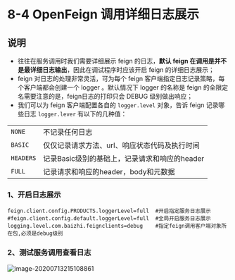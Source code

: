 # 8-4 OpenFeign 调用详细日志展示

## 说明

+ 往往在服务调用时我们需要详细展示 feign 的日志，**默认 feign 在调用是并不是最详细日志输出**，因此在调试程序时应该开启 feign 的详细日志展示；
+ feign 对日志的处理非常灵活，可为每个 feign 客户端指定日志记录策略，每个客户端都会创建一个 logger 。默认情况下 logger 的名称是 feign 的全限定名需要注意的是，feign日志的打印只会 DEBUG 级别做出响应；
+ 我们可以为 feign 客户端配置各自的 `logger.level` 对象，告诉 feign 记录哪些日志 `logger.lever` 有以下的几种值：

|           |                                               |
| --------- | --------------------------------------------- |
| `NONE`    | 不记录任何日志                                |
| `BASIC`   | 仅仅记录请求方法、url、响应状态代码及执行时间 |
| `HEADERS` | 记录Basic级别的基础上，记录请求和响应的header |
| `FULL`    | 记录请求和响应的header，body和元数据          |

### 1、开启日志展示

```properties
feign.client.config.PRODUCTS.loggerLevel=full  #开启指定服务日志展示
#feign.client.config.default.loggerLevel=full  #全局开启服务日志展示
logging.level.com.baizhi.feignclients=debug    #指定feign调用客户端对象所在包,必须是debug级别
```

### 2、测试服务调用查看日志

![image-20200713215108861](https://tva1.sinaimg.cn/large/008i3skNgy1gvuhc5oytaj32880fgn7y.jpg)

